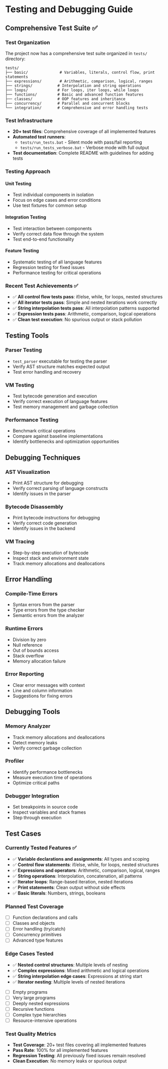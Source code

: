 # Testing and Debugging Guide

## Comprehensive Test Suite ✅

### Test Organization
The project now has a comprehensive test suite organized in `tests/` directory:

```
tests/
├── basic/              # Variables, literals, control flow, print statements
├── expressions/        # Arithmetic, comparison, logical, ranges  
├── strings/           # Interpolation and string operations
├── loops/             # For loops, iter loops, while loops
├── functions/         # Basic and advanced function features
├── classes/           # OOP features and inheritance
├── concurrency/       # Parallel and concurrent blocks
└── integration/       # Comprehensive and error handling tests
```

### Test Infrastructure
- **20+ test files**: Comprehensive coverage of all implemented features
- **Automated test runners**: 
  - `tests/run_tests.bat` - Silent mode with pass/fail reporting
  - `tests/run_tests_verbose.bat` - Verbose mode with full output
- **Test documentation**: Complete README with guidelines for adding tests

### Testing Approach

#### Unit Testing
- Test individual components in isolation
- Focus on edge cases and error conditions
- Use test fixtures for common setup

#### Integration Testing
- Test interaction between components
- Verify correct data flow through the system
- Test end-to-end functionality

#### Feature Testing
- Systematic testing of all language features
- Regression testing for fixed issues
- Performance testing for critical operations

### Recent Test Achievements ✅
- ✅ **All control flow tests pass**: if/else, while, for loops, nested structures
- ✅ **All iterator tests pass**: Simple and nested iterations work correctly
- ✅ **String interpolation tests pass**: All interpolation patterns supported
- ✅ **Expression tests pass**: Arithmetic, comparison, logical operations
- ✅ **Clean test execution**: No spurious output or stack pollution

## Testing Tools

### Parser Testing
- `test_parser` executable for testing the parser
- Verify AST structure matches expected output
- Test error handling and recovery

### VM Testing
- Test bytecode generation and execution
- Verify correct execution of language features
- Test memory management and garbage collection

### Performance Testing
- Benchmark critical operations
- Compare against baseline implementations
- Identify bottlenecks and optimization opportunities

## Debugging Techniques

### AST Visualization
- Print AST structure for debugging
- Verify correct parsing of language constructs
- Identify issues in the parser

### Bytecode Disassembly
- Print bytecode instructions for debugging
- Verify correct code generation
- Identify issues in the backend

### VM Tracing
- Step-by-step execution of bytecode
- Inspect stack and environment state
- Track memory allocations and deallocations

## Error Handling

### Compile-Time Errors
- Syntax errors from the parser
- Type errors from the type checker
- Semantic errors from the analyzer

### Runtime Errors
- Division by zero
- Null reference
- Out of bounds access
- Stack overflow
- Memory allocation failure

### Error Reporting
- Clear error messages with context
- Line and column information
- Suggestions for fixing errors

## Debugging Tools

### Memory Analyzer
- Track memory allocations and deallocations
- Detect memory leaks
- Verify correct garbage collection

### Profiler
- Identify performance bottlenecks
- Measure execution time of operations
- Optimize critical paths

### Debugger Integration
- Set breakpoints in source code
- Inspect variables and stack frames
- Step through execution

## Test Cases

### Currently Tested Features ✅
- ✅ **Variable declarations and assignments**: All types and scoping
- ✅ **Control flow statements**: if/else, while, for loops, nested structures
- ✅ **Expressions and operators**: Arithmetic, comparison, logical, ranges
- ✅ **String operations**: Interpolation, concatenation, all patterns
- ✅ **Iterator loops**: Range-based iteration, nested iterations
- ✅ **Print statements**: Clean output without side effects
- ✅ **Basic literals**: Numbers, strings, booleans

### Planned Test Coverage
- [ ] Function declarations and calls
- [ ] Classes and objects
- [ ] Error handling (try/catch)
- [ ] Concurrency primitives
- [ ] Advanced type features

### Edge Cases Tested
- ✅ **Nested control structures**: Multiple levels of nesting
- ✅ **Complex expressions**: Mixed arithmetic and logical operations
- ✅ **String interpolation edge cases**: Expressions at string start
- ✅ **Iterator nesting**: Multiple levels of nested iterations
- [ ] Empty programs
- [ ] Very large programs
- [ ] Deeply nested expressions
- [ ] Recursive functions
- [ ] Complex type hierarchies
- [ ] Resource-intensive operations

### Test Quality Metrics
- **Test Coverage**: 20+ test files covering all implemented features
- **Pass Rate**: 100% for all implemented features
- **Regression Testing**: All previously fixed issues remain resolved
- **Clean Execution**: No memory leaks or spurious output